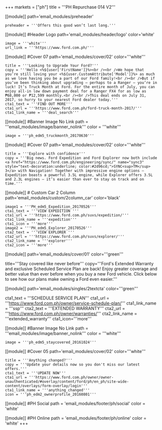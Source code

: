+++
markets = ["ph"]
title = '''PH Repurchase 014 V2'''

[[module]]
path='email_modules/preheader'

	preheader = '''Offers this good won’t last long.'''

[[module]] #Header Logo
path='email_modules/header/logo'
color='white'

	image = '''white'''
	url_link = '''https://www.ford.com.ph/'''

[[module]] #Cover 07
path='email_modules/cover/02'
color='''white''' 

	title = '''Looking to Upgrade Your Ford?'''
	copy = '''Hello <%${user['FirstName']}%><br /><br />We hope that you’re still loving your <%${user.CustomAttribute['Model']}%> as much as we love having you be a part of our Ford family!<br /><br />But if you’ve been thinking about upgrading – perhaps to a Ranger – you’re in luck! It’s Truck Month at Ford. For the entire month of July, you can enjoy all-in low down payment deal for a Ranger FX4 for as low as ₱68,000 or ₱12,599 monthly.<br /><br />This deal ends on July 31, 2017, so hurry to your nearest Ford dealer today.'''
	cta1_text = '''FIND OUT MORE'''
	cta1_url = '''https://www.ford.com.ph/ford-truck-month-2017/'''
	cta1_link_name = '''deal_search'''

[[module]] #Banner Image No Link
path = '''email_modules/image/banner_nolink'''
color = '''white'''

	image = '''ph_edm5_truckmonth_20170630'''

[[module]] #Cover 07
path='email_modules/cover/02'
color='''white''' 

	title = '''Explore with confidence'''
	copy = '''Big news. Ford Expedition and Ford Explorer now both include <a href="https://www.ford.com.ph/engineering/sync/" name="sync3" style="text-decoration:underline; color:#2d96cd;">SYNC<sup>TM</sup> 3</a> with Navigation! Together with impressive engine options – Expedition boasts a powerful 3.5L engine, while Explorer offers 3.5L and 2.3L engines – it’s easier than ever to stay on track and on time.'''

[[module]] # Custom Car 2 Column
path='email_modules/custom/2column_car'
color='black'

	image1 = '''PH_edm5_Expedition_20170526'''
	cta1_text = '''VIEW EXPEDITION '''
	cta1_url = '''https://www.ford.com.ph/suvs/expedition/'''
	cta1_link_name = '''expedition'''
	cta1_icon = '''more'''
	image2 = '''PH_edm5_Explorer_20170526'''
	cta2_text = '''VIEW EXPLORER '''
	cta2_url = '''https://www.ford.com.ph/suvs/explorer/'''
	cta2_link_name = '''explorer'''
	cta2_icon = '''more'''

[[module]]
path='email_modules/cover/01'
color='''green'''

title='''Stay covered like never before'''
copy='''Ford's Extended Warranty and exclusive Scheduled Service Plan are back! Enjoy greater coverage and better value than ever before when you buy a new Ford vehicle. Click below to see how our plans make owning a Ford even easier.'''

[[module]]
path='email_modules/singles/2textcta'
color='''green'''

cta1_text = '''SCHEDULE SERVICE PLAN'''
cta1_url = '''https://www.ford.com.ph/owner/service-schedule-plan/'''
cta1_link_name = '''ssp'''
cta2_text = '''EXTENDED WARRANTY'''
cta2_url = '''https://www.ford.com.ph/owner/warranties/'''
cta2_link_name = '''extended_warranty'''
cta1_icon='''more'''

[[module]] #Banner Image No Link
path = '''email_modules/image/banner_nolink'''
color = '''white'''

	image = '''ph_edm5_staycovered_20161024'''

[[module]] #Cover 05
path='email_modules/cover/02'
color='''white'''

	title = '''Anything changed?'''
	copy = '''Update your details now so you don't miss our latest offers.'''
	cta1_text = '''UPDATE NOW'''
	cta1_url = '''https://www.ford.com.ph/owner/owner-unauthenticated/#overlay/content/ford/ph/en_ph/site-wide-content/overlays/form-overlay/login'''
	cta1_link_name = '''anything_changed'''
	icon = '''ph_edm2_ownerprofile_20160801'''

[[module]] #PH Social
path = 'email_modules/footer/ph/social'
color = 'white'

[[module]] #PH Online
path = 'email_modules/footer/ph/online'
color = 'white'
+++